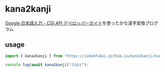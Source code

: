# kana2kanji

[Google 日本語入力 - CGI API デベロッパーガイド](https://www.google.co.jp/ime/cgiapi.html)を使ったかな漢字変換プログラム

## usage

```js
import { kana2kanji } from "https://code4fukui.github.io/kana2kanji/kana2kanji.js";

console.log(await kana2kanji("さばえ");
```

